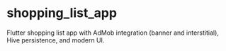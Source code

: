 # shopping_list_app
Flutter shopping list app with AdMob integration (banner and interstitial), Hive persistence, and modern UI.
